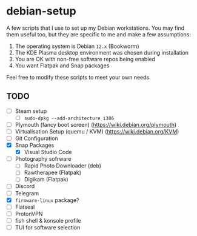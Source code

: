 # debian-setup

A few scripts that I use to set up my Debian workstations.
You may find them useful too, but they are specific to me
and make a few assumptions:

1. The operating system is Debian `12.x` (Bookworm)
2. The KDE Plasma desktop environment was chosen during installation
3. You are OK with non-free software repos being enabled
4. You want Flatpak and Snap packages

Feel free to modify these scripts to meet your own needs.

## TODO

- [ ] Steam setup
  - [ ] `sudo-dpkg --add-architecture i386`
- [ ] Plymouth (fancy boot screen) (<https://wiki.debian.org/plymouth>)
- [ ] Virtualisation Setup (quemu / KVM) (<https://wiki.debian.org/KVM>)
- [ ] Git Configuration
- [x] Snap Packages
  - [x] Visual Studio Code
- [ ] Photography sofrware
  - [ ] Rapid Photo Downloader (deb)
  - [ ] Rawtherapee (Flatpak)
  - [ ] Digikam (Flatpak)
- [ ] Discord
- [ ] Telegram
- [x] `firmware-linux` package?
- [ ] Flatseal
- [ ] ProtonVPN
- [ ] fish shell & konsole profile
- [ ] TUI for software selection
